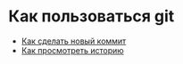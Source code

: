 # Как пользоваться git
- [Как сделать новый коммит](./commit_help.md)
- [Как просмотреть историю](./log_help.md)
